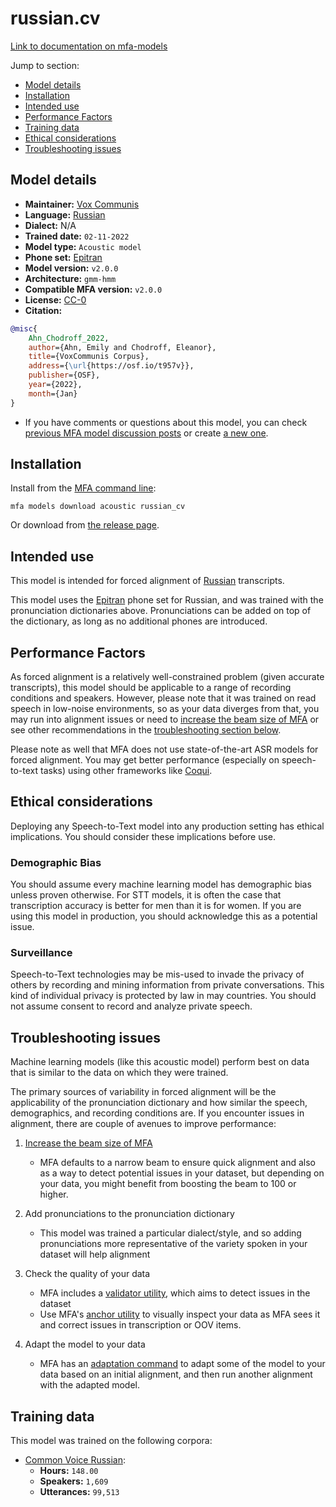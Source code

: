 
# russian.cv

[Link to documentation on mfa-models](https://mfa-models.readthedocs.io/en/main/acoustic/russian_cv.html)

Jump to section:

- [Model details](#model-details)
- [Installation](#installation)
- [Intended use](#intended-use)
- [Performance Factors](#performance-factors)
- [Training data](#training-data)
- [Ethical considerations](#ethical-considerations)
- [Troubleshooting issues](#troubleshooting-issues)

## Model details

- **Maintainer:** [Vox Communis](https://osf.io/t957v/)
- **Language:** [Russian](https://en.wikipedia.org/wiki/Russian_language)
- **Dialect:** N/A
- **Trained date:** `02-11-2022`
- **Model type:** `Acoustic model`
- **Phone set:** [Epitran](https://github.com/dmort27/epitran)
- **Model version:** `v2.0.0`
- **Architecture:** `gmm-hmm`
- **Compatible MFA version:** `v2.0.0`
- **License:** [CC-0](https://creativecommons.org/publicdomain/zero/1.0/)
- **Citation:**

```bibtex
@misc{
	Ahn_Chodroff_2022,
	author={Ahn, Emily and Chodroff, Eleanor},
	title={VoxCommunis Corpus},
	address={\url{https://osf.io/t957v}},
	publisher={OSF},
	year={2022},
	month={Jan}
}
```

- If you have comments or questions about this model, you can check [previous MFA model discussion posts](https://github.com/MontrealCorpusTools/mfa-models/discussions?discussions_q=Russian+CV+acoustic+model+v2.0.0) or create [a new one](https://github.com/MontrealCorpusTools/mfa-models/discussions/new).

## Installation

Install from the [MFA command line](https://montreal-forced-aligner.readthedocs.io/en/latest/user_guide/models/index.html):

```
mfa models download acoustic russian_cv
```

Or download from [the release page](https://github.com/MontrealCorpusTools/mfa-models/releases/tag/acoustic-russian_cv-v2.0.0).

## Intended use

This model is intended for forced alignment of [Russian](https://en.wikipedia.org/wiki/Russian_language) transcripts.

This model uses the [Epitran](https://github.com/dmort27/epitran) phone set for Russian, and was trained with the pronunciation dictionaries above.
Pronunciations can be added on top of the dictionary, as long as no additional phones are introduced.

## Performance Factors

As forced alignment is a relatively well-constrained problem (given accurate transcripts), this model should be applicable to a range of recording conditions and speakers.
However, please note that it was trained on read speech in low-noise environments, so as your data diverges from that,
you may run into alignment issues or need to [increase the beam size of MFA](https://montreal-forced-aligner.readthedocs.io/en/latest/user_guide/configuration/#configuring-specific-commands) or see other recommendations in the [troubleshooting section below](#troubleshooting-issues).

Please note as well that MFA does not use state-of-the-art ASR models for forced alignment.
You may get better performance (especially on speech-to-text tasks) using other frameworks like [Coqui](https://coqui.ai/).


## Ethical considerations

Deploying any Speech-to-Text model into any production setting has ethical implications. You should consider these implications before use.

### Demographic Bias

You should assume every machine learning model has demographic bias unless proven otherwise. For STT models, it is often the case that transcription accuracy is better for men than it is for women. If you are using this model in production, you should acknowledge this as a potential issue.

### Surveillance

Speech-to-Text technologies may be mis-used to invade the privacy of others by recording and mining information from private conversations. This kind of individual privacy is protected by law in may countries. You should not assume consent to record and analyze private speech.

## Troubleshooting issues

Machine learning models (like this acoustic model) perform best on data that is similar to the data on which they were trained.

The primary sources of variability in forced alignment will be the applicability of the pronunciation dictionary and how similar the speech,
demographics, and recording conditions are. If you encounter issues in alignment, there are couple of avenues to improve performance:

1. [Increase the beam size of MFA](https://montreal-forced-aligner.readthedocs.io/en/latest/user_guide/configuration/#configuring-specific-commands)

   * MFA defaults to a narrow beam to ensure quick alignment and also as a way to detect potential issues in your dataset, but depending on your data, you might benefit from boosting the beam to 100 or higher.

2. Add pronunciations to the pronunciation dictionary

   * This model was trained a particular dialect/style, and so adding pronunciations more representative of the variety spoken in your dataset will help alignment

3. Check the quality of your data

   * MFA includes a [validator utility](https://montreal-forced-aligner.readthedocs.io/en/latest/user_guide/data_validation.html), which aims to detect issues in the dataset
   * Use MFA's [anchor utility](https://montreal-forced-aligner.readthedocs.io/en/latest/user_guide/workflows/anchor.html) to visually inspect your data as MFA sees it and correct issues in transcription or OOV items.

4. Adapt the model to your data

   * MFA has an [adaptation command](https://montreal-forced-aligner.readthedocs.io/en/latest/user_guide/workflows/adapt_acoustic_model.html) to adapt some of the model to your data based on an initial alignment, and then run another alignment with the adapted model.

## Training data

This model was trained on the following corpora:



* [Common Voice Russian](../../../../corpus/russian/common_voice_russian/7.0/README.md):
  * **Hours:** `148.00`
  * **Speakers:** `1,609`
  * **Utterances:** `99,513`
